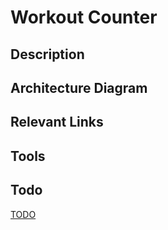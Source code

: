 # Workout Counter

## Description

## Architecture Diagram

## Relevant Links

## Tools

## Todo
[TODO](./TODO.md)